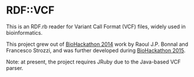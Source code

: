 RDF::VCF
========

This is an RDF.rb reader for Variant Call Format (VCF) files, widely used in
bioinformatics.

This project grew out of [BioHackathon 2014](http://2014.biohackathon.org/)
work by Raoul J.P. Bonnal and Francesco Strozzi, and was further developed
during [BioHackathon 2015](http://2015.biohackathon.org/).

Note: at present, the project requires JRuby due to the Java-based VCF parser.

